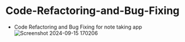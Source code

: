 # Code-Refactoring-and-Bug-Fixing
* Code Refactoring and Bug Fixing for note taking app
![Screenshot 2024-09-15 170206](https://github.com/user-attachments/assets/4064bb82-ccf9-488e-89d6-bc67241f7b86)
